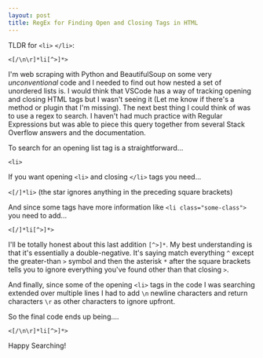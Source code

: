 ```yaml
---
layout: post
title: RegEx for Finding Open and Closing Tags in HTML
---
```


TLDR for `<li>` `</li>`:

`<[/\n\r]*li[^>]*>`

I'm web scraping with Python and BeautifulSoup on some very _unconventional_ code and I needed to find out how nested a set of unordered lists is. I would think that VSCode has a way of tracking opening and closing HTML tags but I wasn't seeing it (Let me know if there's a method or plugin that I'm missing). The next best thing I could think of was to use a regex to search. I haven't had much practice with Regular Expressions but was able to piece this query together from several Stack Overflow answers and the documentation.

To search for an opening list tag is a straightforward...

`<li>`

If you want opening `<li>` and closing `</li>` tags you need...

`<[/]*li>` (the star ignores anything in the preceding square brackets)

And since some tags have more information like `<li class="some-class">` you need to add...

`<[/]*li[^>]*>`

I'll be totally honest about this last addition `[^>]*`. My best understanding is that it's essentially a double-negative. It's saying match everything `^` except the greater-than `>` symbol and then the asterisk `*` after the square brackets tells you to ignore everything you've found other than that closing `>`.

And finally, since some of the opening `<li>` tags in the code I was searching extended over multiple lines I had to add `\n` newline characters and return characters `\r` as other characters to ignore upfront.

So the final code ends up being....

`<[/\n\r]*li[^>]*>`

Happy Searching!
